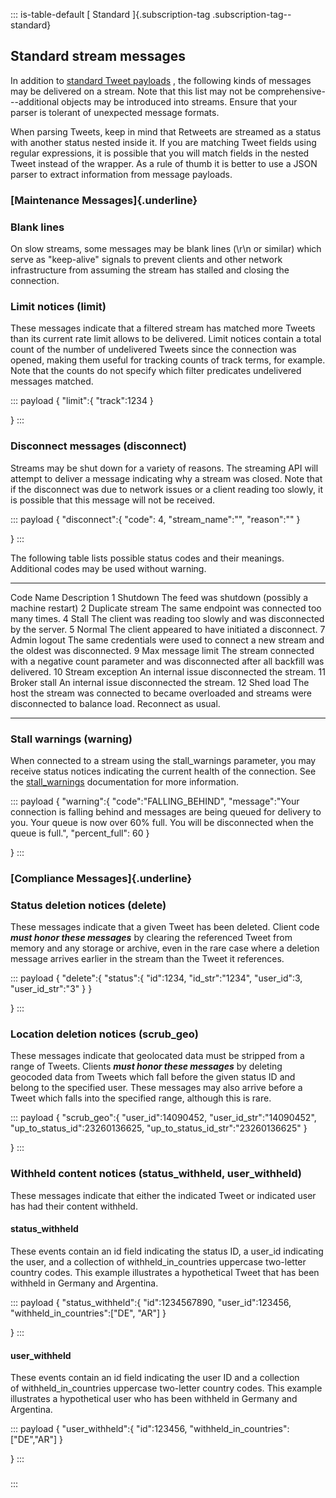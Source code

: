 ::: is-table-default
[ Standard ]{.subscription-tag .subscription-tag--standard}

## Standard stream messages

In addition to [standard Tweet
payloads](/en/docs/tweets/data-dictionary/overview/tweet-object.html) ,
the following kinds of messages may be delivered on a stream. Note that
this list may not be comprehensive---additional objects may be
introduced into streams. Ensure that your parser is tolerant of
unexpected message formats.

When parsing Tweets, keep in mind that Retweets are streamed as a status
with another status nested inside it. If you are matching Tweet fields
using regular expressions, it is possible that you will match fields in
the nested Tweet instead of the wrapper. As a rule of thumb it is better
to use a JSON parser to extract information from message payloads.

### [Maintenance Messages]{.underline}

### Blank lines

On slow streams, some messages may be blank lines (\\r\\n or similar)
which serve as "keep-alive" signals to prevent clients and other network
infrastructure from assuming the stream has stalled and closing the
connection.

### Limit notices (limit)

These messages indicate that a filtered stream has matched more Tweets
than its current rate limit allows to be delivered. Limit notices
contain a total count of the number of undelivered Tweets since the
connection was opened, making them useful for tracking counts of track
terms, for example. Note that the counts do not specify which filter
predicates undelivered messages matched.

::: payload
{ \"limit\":{ \"track\":1234 }

}
:::

### Disconnect messages (disconnect)

Streams may be shut down for a variety of reasons. The streaming API
will attempt to deliver a message indicating why a stream was closed.
Note that if the disconnect was due to network issues or a client
reading too slowly, it is possible that this message will not be
received.

::: payload
{ \"disconnect\":{ \"code\": 4, \"stream_name\":\"\", \"reason\":\"\" }

}
:::

The following table lists possible status codes and their meanings.
Additional codes may be used without warning.

  ------ ------------------- ---------------------------------------------------------------------------------------------------------------------------
  Code   Name                Description
  1      Shutdown            The feed was shutdown (possibly a machine restart)
  2      Duplicate stream    The same endpoint was connected too many times.
  4      Stall               The client was reading too slowly and was disconnected by the server.
  5      Normal              The client appeared to have initiated a disconnect.
  7      Admin logout        The same credentials were used to connect a new stream and the oldest was disconnected.
  9      Max message limit   The stream connected with a negative count parameter and was disconnected after all backfill was delivered.
  10     Stream exception    An internal issue disconnected the stream.
  11     Broker stall        An internal issue disconnected the stream.
  12     Shed load           The host the stream was connected to became overloaded and streams were disconnected to balance load. Reconnect as usual.
  ------ ------------------- ---------------------------------------------------------------------------------------------------------------------------

###  Stall warnings (warning)

When connected to a stream using the stall_warnings parameter, you may
receive status notices indicating the current health of the connection.
See the
[stall_warnings](/en/docs/tweets/rules-and-filtering/overview/basic-operators.html)
documentation for more information.

::: payload
{ \"warning\":{ \"code\":\"FALLING_BEHIND\", \"message\":\"Your
connection is falling behind and messages are being queued for delivery
to you. Your queue is now over 60% full. You will be disconnected when
the queue is full.\", \"percent_full\": 60 }

}
:::

### [Compliance Messages]{.underline}

### Status deletion notices (delete)

These messages indicate that a given Tweet has been deleted. Client code
***must honor these messages*** by clearing the referenced Tweet from
memory and any storage or archive, even in the rare case where a
deletion message arrives earlier in the stream than the Tweet it
references.

::: payload
{ \"delete\":{ \"status\":{ \"id\":1234, \"id_str\":\"1234\",
\"user_id\":3, \"user_id_str\":\"3\" } }

}
:::

### Location deletion notices (scrub_geo)

These messages indicate that geolocated data must be stripped from a
range of Tweets. Clients ***must honor these messages*** by deleting
geocoded data from Tweets which fall before the given status ID and
belong to the specified user. These messages may also arrive before a
Tweet which falls into the specified range, although this is rare.

::: payload
{ \"scrub_geo\":{ \"user_id\":14090452, \"user_id_str\":\"14090452\",
\"up_to_status_id\":23260136625, \"up_to_status_id_str\":\"23260136625\"
}

}
:::

### Withheld content notices (status_withheld, user_withheld) [](https://aem-author-staging.twitter.biz/editor.html/content/developer-twitter/en_US/docs/imported/developer-twitter-com/streaming/overview/messages-types.html#withheld-content-notices-status-withheld-user-withheld)

These messages indicate that either the indicated Tweet or indicated
user has had their content withheld.

#### status_withheld [](https://aem-author-staging.twitter.biz/editor.html/content/developer-twitter/en_US/docs/imported/developer-twitter-com/streaming/overview/messages-types.html#status-withheld)

These events contain an id field indicating the status ID,
a user_id indicating the user, and a collection
of withheld_in_countries uppercase two-letter country codes. This
example illustrates a hypothetical Tweet that has been withheld in
Germany and Argentina.

::: payload
{ \"status_withheld\":{ \"id\":1234567890, \"user_id\":123456,
\"withheld_in_countries\":\[\"DE\", \"AR\"\] }

}
:::

#### user_withheld [](https://aem-author-staging.twitter.biz/editor.html/content/developer-twitter/en_US/docs/imported/developer-twitter-com/streaming/overview/messages-types.html#user-withheld)

These events contain an id field indicating the user ID and a collection
of withheld_in_countries uppercase two-letter country codes. This
example illustrates a hypothetical user who has been withheld in Germany
and Argentina.

::: payload
{ \"user_withheld\":{ \"id\":123456,
\"withheld_in_countries\":\[\"DE\",\"AR\"\] }

}
:::

### 
:::
